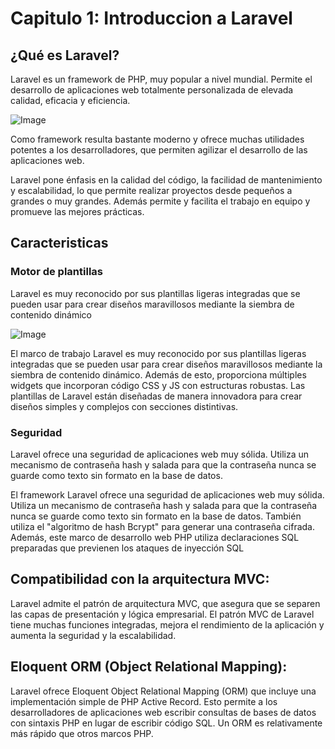 # Capitulo 1: Introduccion a Laravel
## ¿Qué es Laravel?
Laravel es un framework de PHP, muy popular a nivel mundial.  Permite el desarrollo de aplicaciones web totalmente personalizada de elevada calidad, eficacia y eficiencia.


![Image](https://martamaleyka.github.io/Curso-de-Laravel/Imagenes/logo.png)

Como framework resulta bastante moderno y ofrece muchas utilidades potentes a los desarrolladores, que permiten agilizar el desarrollo de las aplicaciones web.

Laravel pone énfasis en la calidad del código, la facilidad de mantenimiento y escalabilidad, lo que permite realizar proyectos desde pequeños a grandes o muy grandes. Además permite y facilita el trabajo en equipo y promueve las mejores prácticas.

## Caracteristicas

### Motor de plantillas
Laravel es muy reconocido por sus plantillas ligeras integradas que se pueden usar para crear diseños maravillosos mediante la siembra de contenido dinámico

![Image](https://martamaleyka.github.io/Curso-de-Laravel/Imagenes/blade.png)

El marco de trabajo Laravel es muy reconocido por sus plantillas ligeras integradas que se pueden usar para crear diseños maravillosos mediante la siembra de contenido dinámico. Además de esto, proporciona múltiples widgets que incorporan código CSS y JS con estructuras robustas. Las plantillas de Laravel están diseñadas de manera innovadora para crear diseños simples y complejos con secciones distintivas.

### Seguridad
Laravel ofrece una seguridad de aplicaciones web muy sólida. Utiliza un mecanismo de contraseña hash y salada para que la contraseña nunca se guarde como texto sin formato en la base de datos.

El framework Laravel ofrece una seguridad de aplicaciones web muy sólida. Utiliza un mecanismo de contraseña hash y salada para que la contraseña nunca se guarde como texto sin formato en la base de datos. También utiliza el "algoritmo de hash Bcrypt" para generar una contraseña cifrada. Además, este marco de desarrollo web PHP utiliza declaraciones SQL preparadas que previenen los ataques de inyección SQL

## Compatibilidad con la arquitectura MVC:
Laravel admite el patrón de arquitectura MVC, que asegura que se separen las capas de presentación y lógica empresarial. El patrón MVC de Laravel tiene muchas funciones integradas, mejora el rendimiento de la aplicación y aumenta la seguridad y la escalabilidad.

## Eloquent ORM (Object Relational Mapping):
Laravel ofrece Eloquent Object Relational Mapping (ORM) que incluye una implementación simple de PHP Active Record. Esto permite a los desarrolladores de aplicaciones web escribir consultas de bases de datos con sintaxis PHP en lugar de escribir código SQL. Un ORM es relativamente más rápido que otros marcos PHP.



